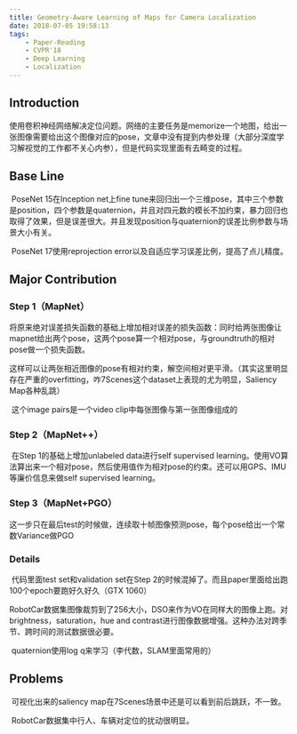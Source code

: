 ```yaml
---
title: Geometry-Aware Learning of Maps for Camera Localization
date: 2018-07-05 19:58:13
tags:
	- Paper-Reading
	- CVPR'18
	- Deep Learning
	- Localization
---
```


## Introduction

​	使用卷积神经网络解决定位问题。网络的主要任务是memorize一个地图，给出一张图像需要给出这个图像对应的pose，文章中没有提到内参处理（大部分深度学习解视觉的工作都不关心内参），但是代码实现里面有去畸变的过程。

## Base Line

​	PoseNet 15在Inception net上fine tune来回归出一个三维pose，其中三个参数是position，四个参数是quaternion，并且对四元数的模长不加约束，暴力回归也取得了效果，但是误差很大。并且发现position与quaternion的误差比例参数与场景大小有关。

​	PoseNet 17使用reprojection error以及自适应学习误差比例，提高了点儿精度。

## Major Contribution

### Step 1（MapNet）

​	将原来绝对误差损失函数的基础上增加相对误差的损失函数：同时给两张图像让mapnet给出两个pose，这两个pose算一个相对pose，与groundtruth的相对pose做一个损失函数。

​	这样可以让两张相近图像的pose有相对约束，解空间相对更平滑。（其实这里明显存在严重的overfitting，咋7Scenes这个dataset上表现的尤为明显，Saliency Map各种乱跳）

​	这个image pairs是一个video clip中每张图像与第一张图像组成的

### Step 2（MapNet++）

​	在Step 1的基础上增加unlabeled data进行self supervised learning。使用VO算法算出来一个相对pose，然后使用值作为相对pose的约束。还可以用GPS、IMU等廉价信息来做self supervised learning。

### Step 3（MapNet+PGO）

​	这一步只在最后test的时候做，连续取十帧图像预测pose，每个pose给出一个常数Variance做PGO

### Details

​	代码里面test set和validation set在Step 2的时候混掉了。而且paper里面给出跑100个epoch要跑好久好久（GTX 1060）

​	RobotCar数据集图像裁剪到了256大小，DSO来作为VO在同样大的图像上跑。对brightness，saturation，hue and contrast进行图像数据增强。这种办法对跨季节、跨时间的测试数据很必要。

​	quaternion使用log q来学习（李代数，SLAM里面常用的）

## Problems

​	可视化出来的saliency map在7Scenes场景中还是可以看到前后跳跃，不一致。

​	RobotCar数据集中行人、车辆对定位的扰动很明显。